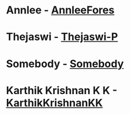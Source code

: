 # Annlee - [AnnleeFores](https://github.com/AnnleeFores)
# Thejaswi - [Thejaswi-P](https://github.com/Thejaswi-P)
# Somebody - [Somebody](www.somebody.com)
# Karthik Krishnan K K - [KarthikKrishnanKK](https://github.com/KarthikKrishnanKK)
